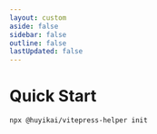 ```yaml
---
layout: custom
aside: false
sidebar: false
outline: false
lastUpdated: false
---
```


# Quick Start

```shell
npx @huyikai/vitepress-helper init
```
